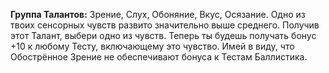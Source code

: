 **Группа Талантов:** Зрение, Слух, Обоняние, Вкус, Осязание.
Одно из твоих сенсорных чувств развито значительно выше среднего. Получив этот Талант, выбери одно из чувств. Теперь ты будешь получать бонус +10 к любому Тесту, включающему это чувство. Имей в виду, что Обострённое Зрение не обеспечивают бонуса к Тестам Баллистика.